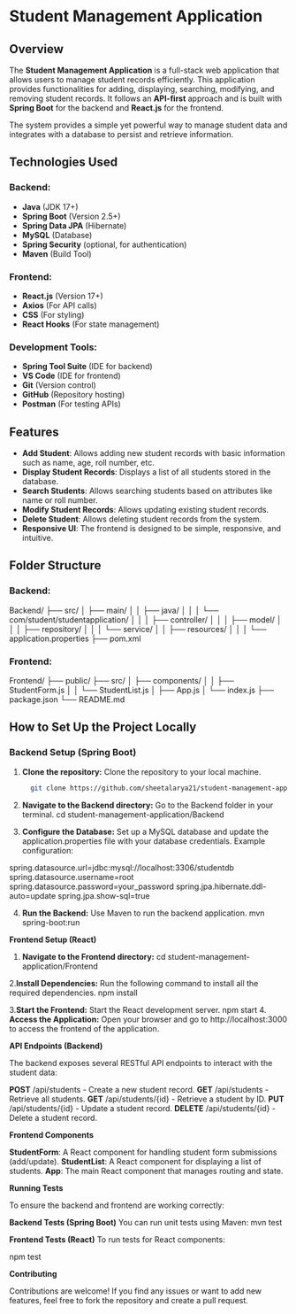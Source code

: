 # Student Management Application

## Overview

The **Student Management Application** is a full-stack web application that allows users to manage student records efficiently. This application provides functionalities for adding, displaying, searching, modifying, and removing student records. It follows an **API-first** approach and is built with **Spring Boot** for the backend and **React.js** for the frontend.

The system provides a simple yet powerful way to manage student data and integrates with a database to persist and retrieve information.

## Technologies Used

### Backend:
- **Java** (JDK 17+)
- **Spring Boot** (Version 2.5+)
- **Spring Data JPA** (Hibernate)
- **MySQL** (Database)
- **Spring Security** (optional, for authentication)
- **Maven** (Build Tool)

### Frontend:
- **React.js** (Version 17+)
- **Axios** (For API calls)
- **CSS** (For styling)
- **React Hooks** (For state management)

### Development Tools:
- **Spring Tool Suite** (IDE for backend)
- **VS Code** (IDE for frontend)
- **Git** (Version control)
- **GitHub** (Repository hosting)
- **Postman** (For testing APIs)

## Features

- **Add Student**: Allows adding new student records with basic information such as name, age, roll number, etc.
- **Display Student Records**: Displays a list of all students stored in the database.
- **Search Students**: Allows searching students based on attributes like name or roll number.
- **Modify Student Records**: Allows updating existing student records.
- **Delete Student**: Allows deleting student records from the system.
- **Responsive UI**: The frontend is designed to be simple, responsive, and intuitive.

## Folder Structure

### Backend:

Backend/ ├── src/ │ ├── main/ │ │ ├── java/ │ │ │ └── com/student/studentapplication/ │ │ │ ├── controller/ │ │ │ ├── model/ │ │ │ ├── repository/ │ │ │ └── service/ │ │ ├── resources/ │ │ │ └── application.properties ├── pom.xml




### Frontend:

Frontend/ ├── public/ ├── src/ │ ├── components/ │ │ ├── StudentForm.js │ │ └── StudentList.js │ ├── App.js │ └── index.js ├── package.json └── README.md


## How to Set Up the Project Locally

### Backend Setup (Spring Boot)

1. **Clone the repository:**
   Clone the repository to your local machine.

   ```bash
     git clone https://github.com/sheetalarya21/student-management-application.git
2. **Navigate to the Backend directory:** Go to the Backend folder in your terminal.
cd student-management-application/Backend

3. **Configure the Database:** Set up a MySQL database and update the application.properties file with your database credentials.
Example configuration:

spring.datasource.url=jdbc:mysql://localhost:3306/studentdb
spring.datasource.username=root
spring.datasource.password=your_password
spring.jpa.hibernate.ddl-auto=update
spring.jpa.show-sql=true

4. **Run the Backend:** Use Maven to run the backend application.
mvn spring-boot:run

**Frontend Setup (React)**
1. **Navigate to the Frontend directory:**
cd student-management-application/Frontend

2.**Install Dependencies:** Run the following command to install all the required dependencies.
npm install

3.**Start the Frontend:** Start the React development server.
npm start
4. **Access the Application:** Open your browser and go to http://localhost:3000 to access the frontend of the application.


**API Endpoints (Backend)**

The backend exposes several RESTful API endpoints to interact with the student data:

**POST** /api/students - Create a new student record.
**GET** /api/students - Retrieve all students.
**GET** /api/students/{id} - Retrieve a student by ID.
**PUT** /api/students/{id} - Update a student record.
**DELETE** /api/students/{id} - Delete a student record.

**Frontend Components**

**StudentForm**: A React component for handling student form submissions (add/update).
**StudentList**: A React component for displaying a list of students.
**App**: The main React component that manages routing and state.

**Running Tests**

To ensure the backend and frontend are working correctly:

**Backend Tests (Spring Boot)**
You can run unit tests using Maven:
mvn test

**Frontend Tests (React)**
To run tests for React components:

npm test

**Contributing**

Contributions are welcome! If you find any issues or want to add new features, feel free to fork the repository and create a pull request.

